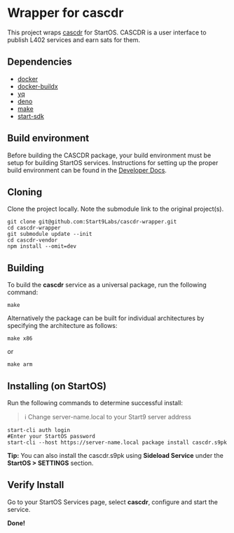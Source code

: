 # Wrapper for cascdr

This project wraps [cascdr](https://github.com/cascdr/cascdr-vendor
) for StartOS. CASCDR is a user interface to publish L402 services and earn sats for them.

## Dependencies

- [docker](https://docs.docker.com/get-docker)
- [docker-buildx](https://docs.docker.com/buildx/working-with-buildx/)
- [yq](https://mikefarah.gitbook.io/yq)
- [deno](https://deno.land/)
- [make](https://www.gnu.org/software/make/)
- [start-sdk](https://github.com/Start9Labs/start-os/tree/sdk/backend)

## Build environment

Before building the CASCDR package, your build environment must be setup for building StartOS services. Instructions for setting up the proper build environment can be found in the [Developer Docs](https://docs.start9.com/latest/developer-docs/packaging).

## Cloning

Clone the project locally. Note the submodule link to the original project(s). 

```
git clone git@github.com:Start9Labs/cascdr-wrapper.git
cd cascdr-wrapper
git submodule update --init
cd cascdr-vendor
npm install --omit=dev
```

## Building

To build the **cascdr** service as a universal package, run the following command:

```
make
```

Alternatively the package can be built for individual architectures by specifying the architecture as follows:

```
make x86
```

or

```
make arm
```

## Installing (on StartOS)

Run the following commands to determine successful install:
> :information_source: Change server-name.local to your Start9 server address

```
start-cli auth login
#Enter your StartOS password
start-cli --host https://server-name.local package install cascdr.s9pk
```
**Tip:** You can also install the cascdr.s9pk using **Sideload Service** under the **StartOS > SETTINGS** section.

## Verify Install

Go to your StartOS Services page, select **cascdr**, configure and start the service.

**Done!** 
